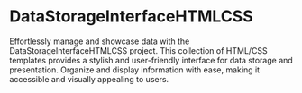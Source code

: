 # DataStorageInterfaceHTMLCSS
Effortlessly manage and showcase data with the DataStorageInterfaceHTMLCSS project. This collection of HTML/CSS templates provides a stylish and user-friendly interface for data storage and presentation. Organize and display information with ease, making it accessible and visually appealing to users.
